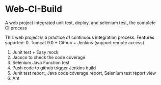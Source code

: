 # Web-CI-Build
A web project integrated unit test, deploy, and selenium test, the complete CI process

This web project is a practice of continuous integration process.
Features suported:
0. Tomcat 9.0 + Github + Jenkins (support remote access)
1. Junit test + Easy mock
2. Jacoco to check the code coverage
3. Selenium Java Function test
4. Push code to github trigger Jenkins build
5. Junit test report, Java code coverage report, Selenium test report view
6. Ant
